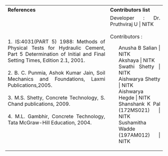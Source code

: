 <table style="text-align:justify; background-color:transparent;">
  <tr style="background-color:transparent;">
    <th style="width:65%;">References</th>
    <th style="width:35%;">Contributors list</th>
  </tr>
  <tr style="background-color:transparent;">
    <td style="width:65%;">
    1. IS:4031(PART 5) 1988: Methods of Physical Tests for Hydraulic Cement, Part 5 Determination of Initial and Final Setting Times, Edition 2.1, 2001.<br><br>
    2. B. C. Punmia, Ashok Kumar Jain, Soil Mechanics and Foundations, Laxmi Publications,2005.<br><br>
    3. M.S. Shetty, Concrete Technology, S. Chand publications, 2009.<br><br>
    4. M.L. Gambhir, Concrete Technology, Tata McGraw-Hill Education, 2004.
    </td>
    <td style="width:35%;">Developer : Dr. Pruthviraj U | NITK</br></br>
    Contributors :
    <ul style="list-style-type: none;">
    <li>Anusha B Salian | NITK</li>
    <li>Akshaya | NITK</li>
    <li>Swathi Shetty | NITK</li>
    <li>Aishwarya Shetty | NITK</li>
    <li>Aishwarya Hegde | NITK</li>
    <li>Shanshank K Pal (172MS021) | NITK</li>
    <li>Sushamitha Wadde (197AM012) | NITK</li>
    </ul></td>
  </tr>
</table>
